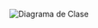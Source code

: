 ![Diagrama de Clase](https://www.plantuml.com/plantuml/svg/fLHDRzim3BthLmWzEKFz3uAWHJFq5608XjuPYSrOoAH1oG7QRVzzi2L_fIqmR3VxaNn-v2Dz5nDewffWsm2C2MADN6EeEwOBQXHZN80OxRSSjZ-DjTR-W1Cbu8HnU7N2CMdd70aNo6F0C_J0djeW3IHoC2O_YpOvDcLLco7OmAle4LsdKM8rVIO7CJv188bIRSplILYlaaTXMahpbu3JGHWzv7Vqu8U7Cp1eYLHEYEEcuFquFWYuhca3wJsJn6eKiyUOm86NWZXXlyHcYIg-SqcqY4pec1pC8gU6FwDMX41leDzpPLKORcqYR5h9IT0giiVhf1nC2YTu0VtAnScg6DvpDBXG-r3CdFMkxJrcBUDG5Sya_4GN_Fjs2Y7fKaHkP99nw1H267qDmcTANRQlLNGa1_JayqfT88XMg-A8KafZrw8-awCia9fMD04x-gJsE3HKYi7xXqNtizvn9kbsDPwDxOdaz88ksKOu0HFOxJOZkzq74zrZ_cAreBpsnawSJcBwRyAbo120ErrJsdUS_w9wM3jgPJN0HVei9G--x6tfgCbNUF_OtsgVDFw1wdfty-LclFjhkApDUpYYcF5ViVrLr_DLhk75-Xkpl8MwtfNTCFD15_eYtPYoF0FJQFyA7FnR8SK0OymTik-Qy0S0)
